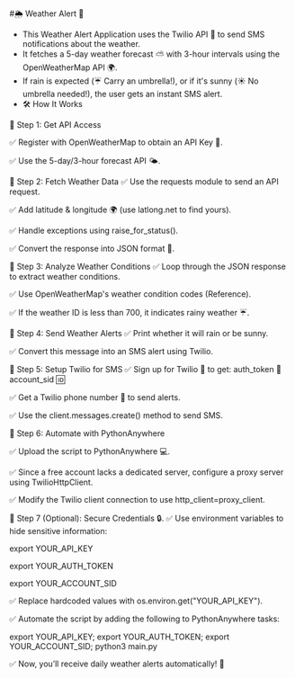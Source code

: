 #🌦️ Weather Alert 🚀
- This Weather Alert Application uses the Twilio API 📲 to send SMS notifications about the weather.
- It fetches a 5-day weather forecast ⛅ with 3-hour intervals using the OpenWeatherMap API 🌍.
- If rain is expected (☔ Carry an umbrella!), or if it's sunny (☀️ No umbrella needed!), the user gets an instant SMS alert.
- 🛠️ How It Works
  
🔹 Step 1: Get API Access

✅ Register with OpenWeatherMap to obtain an API Key 🔑.

✅ Use the 5-day/3-hour forecast API 🌤️.

🔹 Step 2: Fetch Weather Data
✅ Use the requests module to send an API request.

✅ Add latitude & longitude 🌍 (use latlong.net to find yours).

✅ Handle exceptions using raise_for_status().

✅ Convert the response into JSON format 📜.

🔹 Step 3: Analyze Weather Conditions
✅ Loop through the JSON response to extract weather conditions.

✅ Use OpenWeatherMap's weather condition codes (Reference).

✅ If the weather ID is less than 700, it indicates rainy weather ☔.

🔹 Step 4: Send Weather Alerts
✅ Print whether it will rain or be sunny.

✅ Convert this message into an SMS alert using Twilio.

🔹 Step 5: Setup Twilio for SMS
✅ Sign up for Twilio 🔹 to get:
auth_token 🔐
account_sid 🆔

✅ Get a Twilio phone number 📱 to send alerts.

✅ Use the client.messages.create() method to send SMS.

🔹 Step 6: Automate with PythonAnywhere

✅ Upload the script to PythonAnywhere 💻.

✅ Since a free account lacks a dedicated server, configure a proxy server using TwilioHttpClient.

✅ Modify the Twilio client connection to use http_client=proxy_client.

🔹 Step 7 (Optional): Secure Credentials 🔒.
✅ Use environment variables to hide sensitive information:

export YOUR_API_KEY

export YOUR_AUTH_TOKEN

export YOUR_ACCOUNT_SID

✅ Replace hardcoded values with os.environ.get("YOUR_API_KEY").

✅ Automate the script by adding the following to PythonAnywhere tasks:

export YOUR_API_KEY; export YOUR_AUTH_TOKEN; export YOUR_ACCOUNT_SID; python3 main.py

✅ Now, you’ll receive daily weather alerts automatically! 🎉
